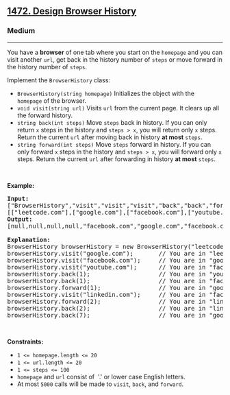 <h2><a href="https://leetcode.com/problems/design-browser-history/">1472. Design Browser History</a></h2><h3>Medium</h3><hr><div><p>You have a <strong>browser</strong> of one tab where you start on the <code>homepage</code> and you can visit another <code>url</code>, get back in the history number of <code>steps</code> or move forward in the history number of <code>steps</code>.</p>

<p>Implement the <code>BrowserHistory</code> class:</p>

<ul>
	<li><code>BrowserHistory(string homepage)</code> Initializes the object with the <code>homepage</code>&nbsp;of the browser.</li>
	<li><code>void visit(string url)</code>&nbsp;Visits&nbsp;<code>url</code> from the current page. It clears up all the forward history.</li>
	<li><code>string back(int steps)</code>&nbsp;Move <code>steps</code> back in history. If you can only return <code>x</code> steps in the history and <code>steps &gt; x</code>, you will&nbsp;return only <code>x</code> steps. Return the current <code>url</code>&nbsp;after moving back in history <strong>at most</strong> <code>steps</code>.</li>
	<li><code>string forward(int steps)</code>&nbsp;Move <code>steps</code> forward in history. If you can only forward <code>x</code> steps in the history and <code>steps &gt; x</code>, you will&nbsp;forward only&nbsp;<code>x</code> steps. Return the current <code>url</code>&nbsp;after forwarding in history <strong>at most</strong> <code>steps</code>.</li>
</ul>

<p>&nbsp;</p>
<p><strong class="example">Example:</strong></p>

<pre><b>Input:</b>
["BrowserHistory","visit","visit","visit","back","back","forward","visit","forward","back","back"]
[["leetcode.com"],["google.com"],["facebook.com"],["youtube.com"],[1],[1],[1],["linkedin.com"],[2],[2],[7]]
<b>Output:</b>
[null,null,null,null,"facebook.com","google.com","facebook.com",null,"linkedin.com","google.com","leetcode.com"]

<b>Explanation:</b>
BrowserHistory browserHistory = new BrowserHistory("leetcode.com");
browserHistory.visit("google.com");       // You are in "leetcode.com". Visit "google.com"
browserHistory.visit("facebook.com");     // You are in "google.com". Visit "facebook.com"
browserHistory.visit("youtube.com");      // You are in "facebook.com". Visit "youtube.com"
browserHistory.back(1);                   // You are in "youtube.com", move back to "facebook.com" return "facebook.com"
browserHistory.back(1);                   // You are in "facebook.com", move back to "google.com" return "google.com"
browserHistory.forward(1);                // You are in "google.com", move forward to "facebook.com" return "facebook.com"
browserHistory.visit("linkedin.com");     // You are in "facebook.com". Visit "linkedin.com"
browserHistory.forward(2);                // You are in "linkedin.com", you cannot move forward any steps.
browserHistory.back(2);                   // You are in "linkedin.com", move back two steps to "facebook.com" then to "google.com". return "google.com"
browserHistory.back(7);                   // You are in "google.com", you can move back only one step to "leetcode.com". return "leetcode.com"
</pre>

<p>&nbsp;</p>
<p><strong>Constraints:</strong></p>

<ul>
	<li><code>1 &lt;= homepage.length &lt;= 20</code></li>
	<li><code>1 &lt;= url.length &lt;= 20</code></li>
	<li><code>1 &lt;= steps &lt;= 100</code></li>
	<li><code>homepage</code> and <code>url</code> consist of&nbsp; '.' or lower case English letters.</li>
	<li>At most <code>5000</code>&nbsp;calls will be made to <code>visit</code>, <code>back</code>, and <code>forward</code>.</li>
</ul>
</div>
